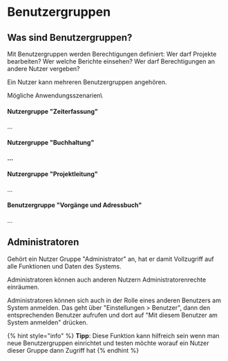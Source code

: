 # Benutzergruppen

## Was sind Benutzergruppen?

Mit Benutzergruppen werden Berechtigungen definiert: Wer darf Projekte bearbeiten? Wer welche Berichte einsehen? Wer darf Berechtigungen an andere Nutzer vergeben?

Ein Nutzer kann mehreren Benutzergruppen angehören.

Mögliche Anwendungsszenarien\



#### Nutzergruppe "Zeiterfassung"

...

#### Nutzergruppe "Buchhaltung"

#### ...

#### Nutzergruppe "Projektleitung"

...

#### Benutzergruppe "Vorgänge und Adressbuch"

...

## Administratoren

Gehört ein Nutzer Gruppe "Administrator" an, hat er damit Vollzugriff auf alle Funktionen und Daten des Systems.

Administratoren können auch anderen Nutzern Administratorenrechte einräumen.

Administratoren können sich auch in der Rolle eines anderen Benutzers am System anmelden. Das geht über "Einstellungen > Benutzer", dann den entsprechenden Benutzer aufrufen und dort auf "Mit diesem Benutzer am System anmelden" drücken.

{% hint style="info" %}
**Tipp**: Diese Funktion kann hilfreich sein wenn man neue Benutzergruppen einrichtet und testen möchte worauf ein Nutzer dieser Gruppe dann Zugriff hat
{% endhint %}

####

